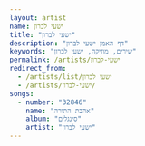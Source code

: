 ```yaml
---
layout: artist
name: ישעי לברון
title: "ישעי לברון"
description: "דף האמן ישעי לברון"
keywords: "שירים, מוזיקה, ישעי לברון"
permalink: /artists/ישעי-לברון
redirect_from:
  - /artists/list/ישעי לברון
  - /artists/ישעי-לברון/
songs:
  - number: "32846"
    name: "אהבת התורה"
    album: "סינגלים"
    artist: "ישעי לברון"
---
```

